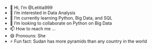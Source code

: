 - 👋 Hi, I’m @Letitia999
- 👀 I’m interested in Data Analysis 
- 🌱 I’m currently learning Python, Big Data, and SQL
- 💞️ I’m looking to collaborate on Python on Big Data
- 📫 How to reach me ...
- 😄 Pronouns: She
- ⚡ Fun fact: Sudan has more pyramids than any country in the world

<!---
Letitia999/Letitia999 is a ✨ special ✨ repository because its `README.md` (this file) appears on your GitHub profile.
You can click the Preview link to take a look at your changes.
--->
